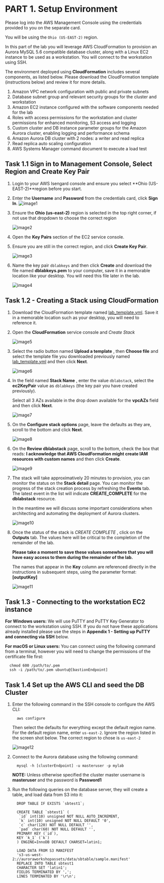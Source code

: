 # PART 1. Setup Environment

Please log into the AWS Management Console using the credentials provided to you on the separate card.

You will be using the `Ohio (US-EAST-2)` region.

In this part of the lab you will leverage AWS CloudFormation to provision an Aurora MySQL 5.6 compatible database cluster, along with a Linux EC2 instance to be used as a workstation. You will connect to the workstation using SSH.

The environment deployed using **CloudFormation** includes several components, as listed below. Please download the CloudFormation template (instructions below) and review it for more details.

1. Amazon VPC network configuration with public and private subnets
2. Database subnet group and relevant security groups for the cluster and workstation
3. Amazon EC2 instance configured with the software components needed for the lab
4. Roles with access permissions for the workstation and cluster permissions for enhanced monitoring, S3 access and logging
5. Custom cluster and DB instance parameter groups for the Amazon Aurora cluster, enabling logging and performance schema
6. Amazon Aurora DB cluster with 2 nodes: a writer and read replica
7. Read replica auto scaling configuration
8. AWS Systems Manager command document to execute a load test

## Task 1.1 Sign in to Management Console, Select Region and Create Key Pair

1. Login to your AWS Isengard console and ensure you select **Ohio (US-EAST-2)**region before you start.
2. Enter the **Username** and **Password** from the credentials card, click **Sign In**.
    ![image1](./img/image001.png)

1. Ensure the **Ohio (us-east-2)** region is selected in the top right corner, if not use that dropdown to choose the correct region

    ![image2](./img/image002.png)

1. Open the **Key Pairs** section of the EC2 service console.
2. Ensure you are still in the correct region, and click **Create Key Pair**.


    ![image3](./img/image003.png)

1. Name the key pair `dblabkeys` and then click **Create** and download the file named **dblabkeys.pem** to your computer, save it in a memorable location like your desktop.  You will need this file later in the lab.

    ![image4](./img/image004.png)

## Task 1.2 - Creating a Stack using CloudFormation

1. Download the CloudFormation template named [lab\_template.yml](https://raw.githubusercontent.com/czhc/aurora-deep-dive--private/master/lab1/lab_template.yml?token=ABDLDPLM6425NFSEY4H2GYC5ZCV26). Save it in a memorable location such as your desktop, you will need to reference it.

2. Open the **CloudFormation** service console and *Create Stack* 

    ![image5](./img/image005.png)

1. Select the radio button named **Upload a template** , then **Choose file** and select the template file you downloaded previously named [lab_template.yml](./lab_template.yml) and then click **Next**.

    ![image6](./img/image006.png)

1. In the field named **Stack Name** , enter the value `dblabstack`, select the **ec2KeyPair** value as `dblabkeys` (the key pair you have created previously).

    Select all 3 AZs available in the drop down available for the **vpcAZs** field and then click **Next**.

    ![image7](./img/image007.png)

1. On the **Configure stack options** page, leave the defaults as they are, scroll to the bottom and click **Next**.


    ![image8](./img/image008.png)

1. On the **Review dblabstack** page, scroll to the bottom, check the box that reads: **I acknowledge that AWS CloudFormation might create IAM resources with custom names** and then click **Create**.

    ![image9](./img/image009.png)

1. The stack will take approximatively 20 minutes to provision, you can monitor the status on the **Stack detail** page. You can monitor the progress of the stack creation process by refreshing the **Events** tab. 
    The latest event in the list will indicate **CREATE\_COMPLETE** for the **dblabstack** resource.

    In the meantime we will discuss some important considerations when architecting and automating the deployment of Aurora clusters.

    ![image10](./img/image010.png)


1. Once the status of the stack is _CREATE COMPLETE_ , click on the **Outputs** tab. The values here will be critical to the completion of the remainder of the lab.   
    
    **Please take a moment to save these values somewhere that you will have easy access to them during the remainder of the lab.** 
    
    The names that appear in the **Key** column are referenced directly in the instructions in subsequent steps, using the parameter format: **[outputKey]**

    ![image11](./img/image011.png)


## Task 1.3 - Connecting to the workstation EC2 instance

**For Windows users:** We will use PuTTY and PuTTY Key Generator to connect to the workstation using SSH. If you do not have these applications already installed please use the steps in **Appendix 1 - Setting up PuTTY and connecting via SSH** below.

**For macOS or Linux users:** You can connect using the following command from a terminal, however you will need to change the permissions of the certificate file first:

```
  chmod 600 /path/to/.pem
  ssh -i /path/to/.pem ubuntu@[bastionEndpoint]

```


## Task 1.4 Set up the AWS CLI and seed the DB Cluster

1. Enter the following command in the SSH console to configure the AWS CLI:

    ```
      aws configure
    ```

    Then select the defaults for everything except the default region name.  For the default region name, enter `us-east-2`.
    Ignore the region listed in the screen shot below. The correct region to chose is `us-east-2`

    ![image12](./img/image012.png)

1. Connect to the Aurora database using the following command:

    ```
      mysql -h [clusterEndpoint] -u masteruser -p mylab
    ```
    
    **NOTE:** Unless otherwise specified the cluster master username is **masteruser** and the password is **Password1**

1. Run the following queries on the database server, they will create a table, and load data from S3 into it:

    ```
      DROP TABLE IF EXISTS `sbtest1`;

      CREATE TABLE `sbtest1` (
       `id` int(10) unsigned NOT NULL AUTO_INCREMENT,
       `k` int(10) unsigned NOT NULL DEFAULT '0',
       `c` char(120) NOT NULL DEFAULT '',
       `pad` char(60) NOT NULL DEFAULT '',
      PRIMARY KEY (`id`),
      KEY `k_1` (`k`)
      ) ENGINE=InnoDB DEFAULT CHARSET=latin1;

      LOAD DATA FROM S3 MANIFEST
      's3-us-west-2://auroraworkshopassets/data/sbtable/sample.manifest'
      REPLACE INTO TABLE sbtest1
      CHARACTER SET 'latin1';
      FIELDS TERMINATED BY ',';
      LINES TERMINATED BY '\r\n';

    ```
